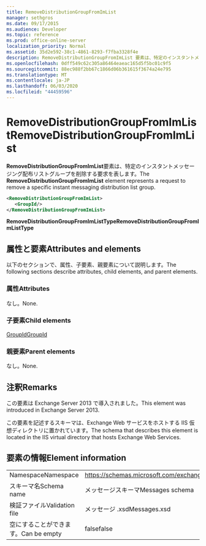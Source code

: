 ```yaml
---
title: RemoveDistributionGroupFromImList
manager: sethgros
ms.date: 09/17/2015
ms.audience: Developer
ms.topic: reference
ms.prod: office-online-server
localization_priority: Normal
ms.assetid: 35d2e592-38c1-4861-8293-f7fba3328f4e
description: RemoveDistributionGroupFromImList 要素は、特定のインスタントメッセージング配布リストグループを削除する要求を表します。
ms.openlocfilehash: 0dff549c62c305a86464eaeac165d5f5bc01c9f5
ms.sourcegitcommit: 88ec988f2bb67c1866d06b361615f3674a24e795
ms.translationtype: MT
ms.contentlocale: ja-JP
ms.lasthandoff: 06/03/2020
ms.locfileid: "44459596"
---
```

# <a name="removedistributiongroupfromimlist"></a><span data-ttu-id="197df-103">RemoveDistributionGroupFromImList</span><span class="sxs-lookup"><span data-stu-id="197df-103">RemoveDistributionGroupFromImList</span></span>

<span data-ttu-id="197df-104">**RemoveDistributionGroupFromImList**要素は、特定のインスタントメッセージング配布リストグループを削除する要求を表します。</span><span class="sxs-lookup"><span data-stu-id="197df-104">The **RemoveDistributionGroupFromImList** element represents a request to remove a specific instant messaging distribution list group.</span></span> 
  
```XML
<RemoveDistributionGroupFromImList>
   <GroupId/>
</RemoveDistributionGroupFromImList>
```

 <span data-ttu-id="197df-105">**RemoveDistributionGroupFromImListType**</span><span class="sxs-lookup"><span data-stu-id="197df-105">**RemoveDistributionGroupFromImListType**</span></span>
## <a name="attributes-and-elements"></a><span data-ttu-id="197df-106">属性と要素</span><span class="sxs-lookup"><span data-stu-id="197df-106">Attributes and elements</span></span>

<span data-ttu-id="197df-107">以下のセクションで、属性、子要素、親要素について説明します。</span><span class="sxs-lookup"><span data-stu-id="197df-107">The following sections describe attributes, child elements, and parent elements.</span></span>
  
### <a name="attributes"></a><span data-ttu-id="197df-108">属性</span><span class="sxs-lookup"><span data-stu-id="197df-108">Attributes</span></span>

<span data-ttu-id="197df-109">なし。</span><span class="sxs-lookup"><span data-stu-id="197df-109">None.</span></span>
  
### <a name="child-elements"></a><span data-ttu-id="197df-110">子要素</span><span class="sxs-lookup"><span data-stu-id="197df-110">Child elements</span></span>

[<span data-ttu-id="197df-111">GroupId</span><span class="sxs-lookup"><span data-stu-id="197df-111">GroupId</span></span>](groupid.md)
  
### <a name="parent-elements"></a><span data-ttu-id="197df-112">親要素</span><span class="sxs-lookup"><span data-stu-id="197df-112">Parent elements</span></span>

<span data-ttu-id="197df-113">なし。</span><span class="sxs-lookup"><span data-stu-id="197df-113">None.</span></span>
  
## <a name="remarks"></a><span data-ttu-id="197df-114">注釈</span><span class="sxs-lookup"><span data-stu-id="197df-114">Remarks</span></span>

<span data-ttu-id="197df-115">この要素は Exchange Server 2013 で導入されました。</span><span class="sxs-lookup"><span data-stu-id="197df-115">This element was introduced in Exchange Server 2013.</span></span>
  
<span data-ttu-id="197df-116">この要素を記述するスキーマは、Exchange Web サービスをホストする IIS 仮想ディレクトリに置かれています。</span><span class="sxs-lookup"><span data-stu-id="197df-116">The schema that describes this element is located in the IIS virtual directory that hosts Exchange Web Services.</span></span>
  
## <a name="element-information"></a><span data-ttu-id="197df-117">要素の情報</span><span class="sxs-lookup"><span data-stu-id="197df-117">Element information</span></span>

|||
|:-----|:-----|
|<span data-ttu-id="197df-118">Namespace</span><span class="sxs-lookup"><span data-stu-id="197df-118">Namespace</span></span>  <br/> |https://schemas.microsoft.com/exchange/services/2006/messages  <br/> |
|<span data-ttu-id="197df-119">スキーマ名</span><span class="sxs-lookup"><span data-stu-id="197df-119">Schema name</span></span>  <br/> |<span data-ttu-id="197df-120">メッセージスキーマ</span><span class="sxs-lookup"><span data-stu-id="197df-120">Messages schema</span></span>  <br/> |
|<span data-ttu-id="197df-121">検証ファイル</span><span class="sxs-lookup"><span data-stu-id="197df-121">Validation file</span></span>  <br/> |<span data-ttu-id="197df-122">メッセージ .xsd</span><span class="sxs-lookup"><span data-stu-id="197df-122">Messages.xsd</span></span>  <br/> |
|<span data-ttu-id="197df-123">空にすることができます。</span><span class="sxs-lookup"><span data-stu-id="197df-123">Can be empty</span></span>  <br/> |<span data-ttu-id="197df-124">false</span><span class="sxs-lookup"><span data-stu-id="197df-124">false</span></span>  <br/> |
   

